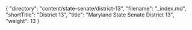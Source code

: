 {
  "directory": "content/state-senate/district-13",
  "filename": "_index.md",
  "shortTitle": "District 13",
  "title": "Maryland State Senate District 13",
  "weight": 13
}
